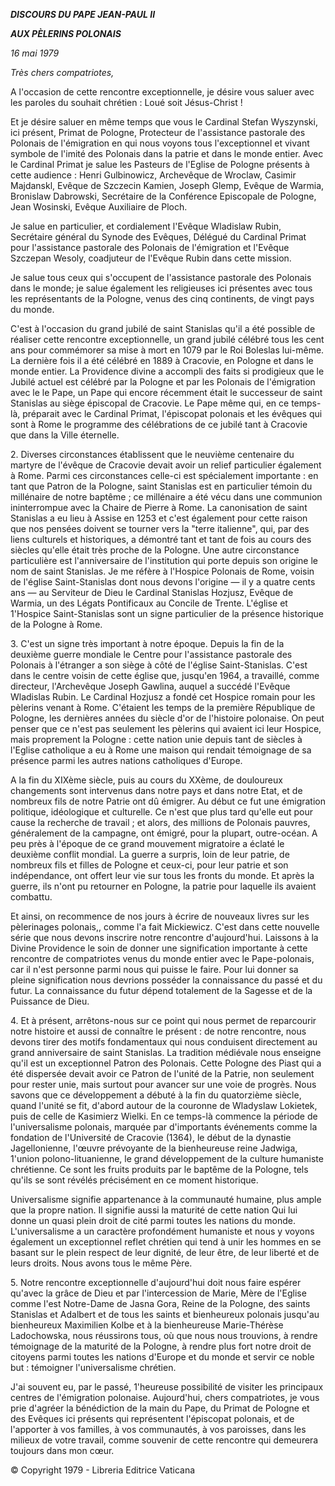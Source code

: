 ***DISCOURS DU PAPE JEAN-PAUL II***

***AUX PÈLERINS POLONAIS***

*16 mai 1979*

*Très chers compatriotes,*

A l'occasion de cette rencontre exceptionnelle, je désire vous saluer avec les paroles du souhait chrétien : Loué soit Jésus-Christ !

Et je désire saluer en même temps que vous le Cardinal Stefan Wyszynski, ici présent, Primat de Pologne, Protecteur de l'assistance pastorale des Polonais de l'émigration en qui nous voyons tous l'exceptionnel et vivant symbole de l'imité des Polonais dans la patrie et dans le monde entier. Avec le Cardinal Primat je salue les Pasteurs de l'Eglise de Pologne présents à cette audience : Henri Gulbinowicz, Archevêque de Wroclaw, Casimir Majdanskl, Evêque de Szczecin Kamien, Joseph Glemp, Evêque de Warmia, Bronislaw Dabrowski, Secrétaire de la Conférence Episcopale de Pologne, Jean Wosinski, Evêque Auxiliaire de Ploch.

Je salue en particulier, et cordialement l'Evêque Wladislaw Rubin, Secrétaire général du Synode des Evêques, Délégué du Cardinal Primat pour l'assistance pastorale des Polonais de l'émigration et l'Evêque Szczepan Wesoly, coadjuteur de l'Evêque Rubin dans cette mission.

Je salue tous ceux qui s'occupent de l'assistance pastorale des Polonais dans le monde; je salue également les religieuses ici présentes avec tous les représentants de la Pologne, venus des cinq continents, de vingt pays du monde.

C'est à l'occasion du grand jubilé de saint Stanislas qu'il a été possible de réaliser cette rencontre exceptionnelle, un grand jubilé célébré tous les cent ans pour commémorer sa mise à mort en 1079 par le Roi Boleslas lui-même. La dernière fois il a été célébré en 1889 à Cracovie, en Pologne et dans le monde entier. La Providence divine a accompli des faits si prodigieux que le Jubilé actuel est célébré par la Pologne et par les Polonais de l'émigration avec le le Pape, un Pape qui encore récemment était le successeur de saint Stanislas au siège épiscopal de Cracovie. Le Pape même qui, en ce temps-là, préparait avec le Cardinal Primat, l'épiscopat polonais et les évêques qui sont à Rome le programme des célébrations de ce jubilé tant à Cracovie que dans la Ville éternelle.

2\. Diverses circonstances établissent que le neuvième centenaire du martyre de l'évêque de Cracovie devait avoir un relief particulier également à Rome. Parmi ces circonstances celle-ci est spécialement importante : en tant que Patron de la Pologne, saint Stanislas est en particulier témoin du millénaire de notre baptême ; ce millénaire a été vécu dans une communion ininterrompue avec la Chaire de Pierre à Rome. La canonisation de saint Stanislas a eu lieu à Assise en 1253 et c'est également pour cette raison que nos pensées doivent se tourner vers la "terre italienne", qui, par des liens culturels et historiques, a démontré tant et tant de fois au cours des siècles qu'elle était très proche de la Pologne. Une autre circonstance particulière est l'anniversaire de l'institution qui porte depuis son origine le nom de saint Stanislas. Je me réfère à l'Hospice Polonais de Rome, voisin de l'église Saint-Stanislas dont nous devons l'origine — il y a quatre cents ans — au Serviteur de Dieu le Cardinal Stanislas Hozjusz, Evêque de Warmia, un des Légats Pontificaux au Concile de Trente. L'église et 1'Hospice Saint-Stanislas sont un signe particulier de la présence historique de la Pologne à Rome.

3. C'est un signe très important à notre époque. Depuis la fin de la deuxième guerre mondiale le Centre pour l'assistance pastorale des Polonais à l'étranger a son siège à côté de l'église Saint-Stanislas. C'est dans le centre voisin de cette église que, jusqu'en 1964, a travaillé, comme directeur, l'Archevêque Joseph Gawlina, auquel a succédé l'Evêque Wladislas Rubin. Le Cardinal Hozjusz a fondé cet Hospice romain pour les pèlerins venant à Rome. C'étaient les temps de la première République de Pologne, les dernières années du siècle d'or de l'histoire polonaise. On peut penser que ce n'est pas seulement les pèlerins qui avaient ici leur Hospice, mais proprement la Pologne : cette nation unie depuis tant de siècles à l'Eglise catholique a eu à Rome une maison qui rendait témoignage de sa présence parmi les autres nations catholiques d'Europe.

A la fin du XIXème siècle, puis au cours du XXème, de douloureux changements sont intervenus dans notre pays et dans notre Etat, et de nombreux fils de notre Patrie ont dû émigrer. Au début ce fut une émigration politique, idéologique et culturelle. Ce n'est que plus tard qu'elle eut pour cause la recherche de travail ; et alors, des millions de Polonais pauvres, généralement de la campagne, ont émigré, pour la plupart, outre-océan. A peu près à l'époque de ce grand mouvement migratoire a éclaté le deuxième conflit mondial. La guerre a surpris, loin de leur patrie, de nombreux fils et filles de Pologne et ceux-ci, pour leur patrie et son indépendance, ont offert leur vie sur tous les fronts du monde. Et après la guerre, ils n'ont pu retourner en Pologne, la patrie pour laquelle ils avaient combattu.

Et ainsi, on recommence de nos jours à écrire de nouveaux livres sur les pèlerinages polonais,, comme l'a fait Mickiewicz. C'est dans cette nouvelle série que nous devons inscrire notre rencontre d'aujourd'hui. Laissons à la Divine Providence le soin de donner une signification importante à cette rencontre de compatriotes venus du monde entier avec le Pape-polonais, car il n'est personne parmi nous qui puisse le faire. Pour lui donner sa pleine signification nous devrions posséder la connaissance du passé et du futur. La connaissance du futur dépend totalement de la Sagesse et de la Puissance de Dieu.

4. Et à présent, arrêtons-nous sur ce point qui nous permet de reparcourir notre histoire et aussi de connaître le présent : de notre rencontre, nous devons tirer des motifs fondamentaux qui nous conduisent directement au grand anniversaire de saint Stanislas. La tradition médiévale nous enseigne qu'il est un exceptionnel Patron des Polonais. Cette Pologne des Piast qui a été dispersée devait avoir ce Patron de l'unité de la Patrie, non seulement pour rester unie, mais surtout pour avancer sur une voie de progrès. Nous savons que ce développement a débuté à la fin du quatorzième siècle, quand l'unité se fit, d'abord autour de la couronne de Wladyslaw Lokietek, puis de celle de Kasimierz Wielki. En ce temps-là commence la période de l'universalisme polonais, marquée par d'importants événements comme la fondation de l'Université de Cracovie (1364), le début de la dynastie Jagellonienne, l'œuvre prévoyante de la bienheureuse reine Jadwiga, 1'union polono-lituanienne, le grand développement de la culture humaniste chrétienne. Ce sont les fruits produits par le baptême de la Pologne, tels qu'ils se sont révélés précisément en ce moment historique.

Universalisme signifie appartenance à la communauté humaine, plus ample que la propre nation. Il signifie aussi la maturité de cette nation Qui lui donne un quasi plein droit de cité parmi toutes les nations du monde. L'universalisme a un caractère profondément humaniste et nous y voyons également un exceptionnel reflet chrétien qui tend à unir les hommes en se basant sur le plein respect de leur dignité, de leur être, de leur liberté et de leurs droits. Nous avons tous le même Père.

5\. Notre rencontre exceptionnelle d'aujourd'hui doit nous faire espérer qu'avec la grâce de Dieu et par l'intercession de Marie, Mère de l'Eglise comme l'est Notre-Dame de Jasna Gora, Reine de la Pologne, des saints Stanislas et Adalbert et de tous les saints et bienheureux polonais jusqu'au bienheureux Maximilien Kolbe et à la bienheureuse Marie-Thérèse Ladochowska, nous réussirons tous, où que nous nous trouvions, à rendre témoignage de la maturité de la Pologne, à rendre plus fort notre droit de citoyens parmi toutes les nations d'Europe et du monde et servir ce noble but : témoigner l'universalisme chrétien.

J'ai souvent eu, par le passé, 1'heureuse possibilité de visiter les principaux centres de l'émigration polonaise. Aujourd'hui, chers compatriotes, je vous prie d'agréer la bénédiction de la main du Pape, du Primat de Pologne et des Evêques ici présents qui représentent l'épiscopat polonais, et de l'apporter à vos familles, à vos communautés, à vos paroisses, dans les milieux de votre travail, comme souvenir de cette rencontre qui demeurera toujours dans mon cœur.

© Copyright 1979 - Libreria Editrice Vaticana
